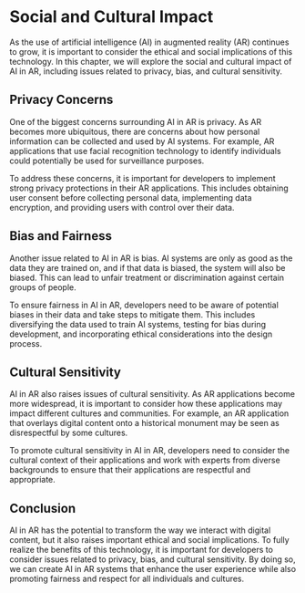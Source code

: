 Social and Cultural Impact
==================================================================================

As the use of artificial intelligence (AI) in augmented reality (AR) continues to grow, it is important to consider the ethical and social implications of this technology. In this chapter, we will explore the social and cultural impact of AI in AR, including issues related to privacy, bias, and cultural sensitivity.

Privacy Concerns
----------------

One of the biggest concerns surrounding AI in AR is privacy. As AR becomes more ubiquitous, there are concerns about how personal information can be collected and used by AI systems. For example, AR applications that use facial recognition technology to identify individuals could potentially be used for surveillance purposes.

To address these concerns, it is important for developers to implement strong privacy protections in their AR applications. This includes obtaining user consent before collecting personal data, implementing data encryption, and providing users with control over their data.

Bias and Fairness
-----------------

Another issue related to AI in AR is bias. AI systems are only as good as the data they are trained on, and if that data is biased, the system will also be biased. This can lead to unfair treatment or discrimination against certain groups of people.

To ensure fairness in AI in AR, developers need to be aware of potential biases in their data and take steps to mitigate them. This includes diversifying the data used to train AI systems, testing for bias during development, and incorporating ethical considerations into the design process.

Cultural Sensitivity
--------------------

AI in AR also raises issues of cultural sensitivity. As AR applications become more widespread, it is important to consider how these applications may impact different cultures and communities. For example, an AR application that overlays digital content onto a historical monument may be seen as disrespectful by some cultures.

To promote cultural sensitivity in AI in AR, developers need to consider the cultural context of their applications and work with experts from diverse backgrounds to ensure that their applications are respectful and appropriate.

Conclusion
----------

AI in AR has the potential to transform the way we interact with digital content, but it also raises important ethical and social implications. To fully realize the benefits of this technology, it is important for developers to consider issues related to privacy, bias, and cultural sensitivity. By doing so, we can create AI in AR systems that enhance the user experience while also promoting fairness and respect for all individuals and cultures.
